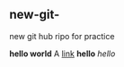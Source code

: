 ## new-git-
new git hub ripo for practice 

<strong>hello world</strong>
A [link](https://en.wikipedia.org/wiki/Markdown)
__hello__
*hello*
